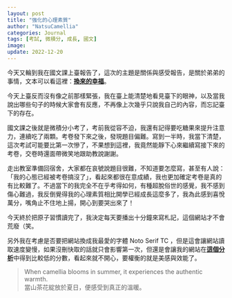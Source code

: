 ```yaml
---
layout: post
title: "強化的心理素質"
author: "NatsuCamellia"
categories: Journal
tags: [考試, 微積分, 成長, 國文]
image: 
update: 2022-12-20
---
```


今天又輪到我在國文課上臺報告了，這次的主題是關係與感受報告，是關於弟弟的事情，文本可以看這裡：[**換來的幸福**](https://natsucamellia.github.io/換來的幸福)。

今天上臺反而沒有像之前那樣緊張，我在臺上能清楚地看見臺下的眼神，以及當我說出哪些句子的時候大家會有反應，不再像上次幾乎只說我自己的內容，而忘記臺下的存在。

國文課之後就是微積分小考了，考前我從容不迫，我還有記得要吃糖果來提升注意力，連續吃了兩顆。考卷發下來之後，發現題目偏難。寫到一半時，我當下清楚，這次考試可能要比第一次慘了，不果想到這裡，我竟然能靜下心來繼續寫接下來的考卷，交卷時還面帶微笑地跟助教說謝謝。

走出教室準備回宿舍，大家都在哀號說題目很難，不知道要怎麼寫，甚至有人說：「我的心態已經被考卷搞沒了」，看起來都很在意成績，我也更加確定考卷是真的有比較難了。不過當下的我完全不在乎考得如何，有種超脫俗世的感覺，我不感到傷心難過，我反倒覺得我的心理素質相比開學已經成長這麼多了，我為此感到喜悅萬分，嘴角止不住地上揚，開心到要哭出來了！

今天終於把原子習慣讀完了，我決定每天要播出十分鐘來寫札記，這個網站才不會荒廢（笑。

另外我在考慮是否要把網站換成我最愛的字體 Noto Serif TC ，但是這會讓網站讀取速度變慢，如果沒刪快取的話就只會影響第一次，但還是會讓我的網站在[**這個分析**](https://pagespeed.web.dev)中得到比較低的分數，看起來就不開心，要權衡的就是美感與效能了。

> When camellia blooms in summer, it experiences the authentic warmth.<br>
當山茶花綻放於夏日，便感受到真正的溫暖。